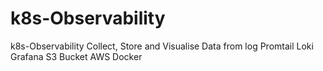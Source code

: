 # k8s-Observability
k8s-Observability Collect, Store and Visualise Data from log
Promtail
Loki
Grafana
S3 Bucket AWS
Docker
